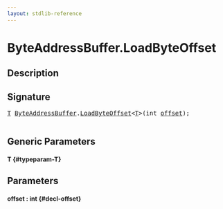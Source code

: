 ```yaml
---
layout: stdlib-reference
---
```


# ByteAddressBuffer\.LoadByteOffset

## Description





## Signature 

<pre>
<a href="/stdlib-reference/types/byteaddressbuffer-04b/loadbyteoffset-048#typeparam-T" class="code_type">T</a> <a href="/stdlib-reference/types/byteaddressbuffer-04b/index" class="code_type">ByteAddressBuffer</a>.<a href="/stdlib-reference/types/byteaddressbuffer-04b/loadbyteoffset-048">LoadByteOffset</a>&lt;<a href="/stdlib-reference/types/byteaddressbuffer-04b/loadbyteoffset-048#typeparam-T" class="code_type">T</a>&gt;(<span class="code_keyword">int</span> <a href="/stdlib-reference/types/byteaddressbuffer-04b/loadbyteoffset-048#decl-offset" class="code_param">offset</a>);

</pre>

## Generic Parameters

#### T {#typeparam-T}

## Parameters

#### offset  : int {#decl-offset}

